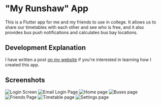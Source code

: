 # "My Runshaw" App

This is a Flutter app for me and my friends to use in college. It allows us to share our timetables with each other and see who is free, and it also provides bus push notifications and calculates bus bay locations. 

## Development Explanation

I have written a post [on my website](https://danieldb.uk/posts/runshaw-app/) if you're interested in learning how I created this app.

## Screenshots

![Login Screen](image.png)
![Email Login Page](image-1.png)
![Home page](image-2.png)
![Buses page](image-3.png)
![Friends Page](image-4.png)
![Timetable page](image-5.png)
![Settings page](image-6.png)